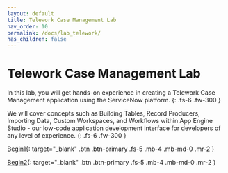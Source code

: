 ```yaml
---
layout: default
title: Telework Case Management Lab
nav_order: 10
permalink: /docs/lab_telework/
has_children: false
---
```


# Telework Case Management Lab

In this lab, you will get hands-on experience in creating a Telework Case Management application using the ServiceNow platform. 
{: .fs-6 .fw-300 }

We will cover concepts such as Building Tables, Record Producers, Importing Data, Custom Workspaces, and Workflows within App Engine Studio - our low-code application development interface for developers of any level of experience.
{: .fs-6 .fw-300 }

[Begin1][TeleworkLabExternalLink]{: target="_blank" .btn .btn-primary .fs-5 .mb-4 .mb-md-0 .mr-2 }

[Begin2][TeleworkLabExternalLink]{: target="_blank" .btn .btn-primary .fs-5 .mb-4 .mb-md-0 .mr-2 }

[TeleworkLabExternalLink]: https://low-code.guide/docs/Telework/Introduction/
